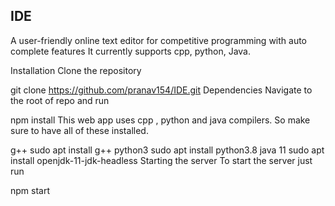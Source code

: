 ## IDE

A user-friendly online text editor for competitive programming with auto complete features
It currently supports cpp, python, Java.

Installation
Clone the repository

git clone https://github.com/pranav154/IDE.git
Dependencies
Navigate to the root of repo and run

npm install
This web app uses cpp , python and java compilers. So make sure to have all of these installed.

g++
sudo apt install g++
python3
sudo apt install python3.8
java 11
sudo apt install openjdk-11-jdk-headless
Starting the server
To start the server just run

npm start
